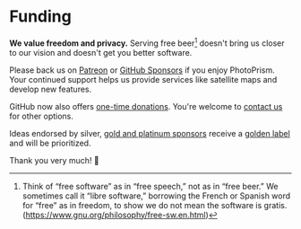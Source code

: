 # Funding

**We value freedom and privacy.** Serving free beer[^1] doesn't bring us closer to our vision 
and doesn't get you better software.

Please back us on [Patreon](https://www.patreon.com/photoprism) or [GitHub Sponsors](https://github.com/sponsors/photoprism)
if you enjoy PhotoPrism. Your continued support helps us provide services like satellite maps and develop new features.

GitHub now also offers [one-time donations](https://github.com/sponsors/photoprism?frequency=one-time).
You're welcome to [contact us](https://photoprism.app/contact) for other options.
 
Ideas endorsed by silver, [gold and platinum sponsors](https://github.com/photoprism/photoprism/blob/develop/SPONSORS.md) 
receive a [golden label](https://github.com/photoprism/photoprism/issues?q=is%3Aissue+is%3Aopen+label%3Asponsor) and will be prioritized.

Thank you very much! 💜

[^1]: Think of “free software” as in “free speech,” not as in “free beer.” We sometimes call it “libre software,” borrowing the French or Spanish word for “free” as in freedom, to show we do not mean the software is gratis. (https://www.gnu.org/philosophy/free-sw.en.html)
